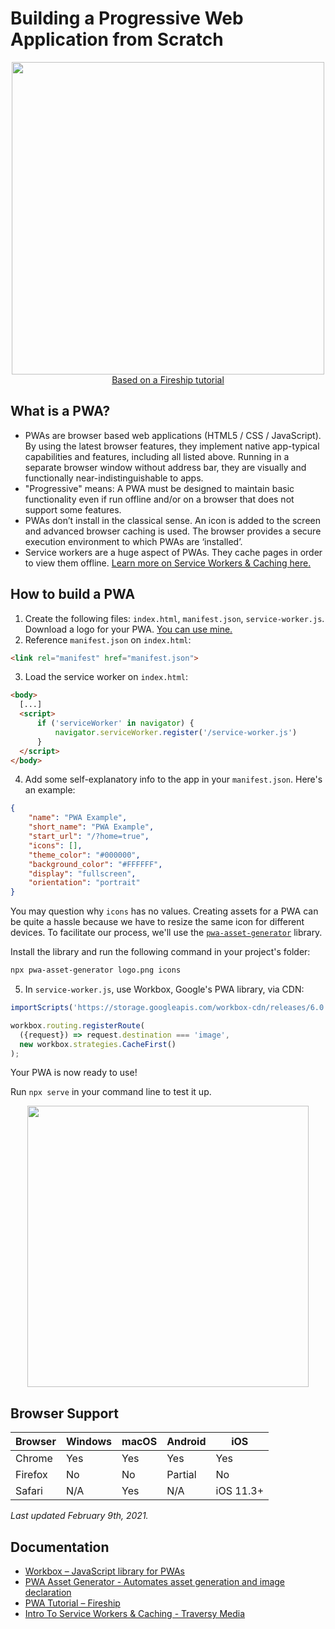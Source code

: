 # Building a Progressive Web Application from Scratch 
<p align="center">
  <img width="500px" src="https://user-images.githubusercontent.com/3104648/28351989-7f68389e-6c4b-11e7-9bf2-e9fcd4977e7a.png">
  <br>
  <a href="https://www.youtube.com/watch?v=sFsRylCQblw">Based on a Fireship tutorial</a>
  
## What is a PWA?
- PWAs are browser based web applications (HTML5 / CSS / JavaScript). By using the latest browser features, they implement native app-typical capabilities and features, including all listed above. Running in a separate browser window without address bar, they are visually and functionally near-indistinguishable to apps. 
- "Progressive" means: A PWA must be designed to maintain basic functionality even if run offline and/or on a browser that does not support some features. 
- PWAs don’t install in the classical sense. An icon is added to the screen and advanced browser caching is used. The browser provides a secure execution environment to which PWAs are ‘installed’.
- Service workers are a huge aspect of PWAs. They cache pages in order to view them offline. [Learn more on Service Workers & Caching here.](https://www.youtube.com/watch?v=ksXwaWHCW6k)

## How to build a PWA
1. Create the following files: `index.html`, `manifest.json`, `service-worker.js`. Download a logo for your PWA. [You can use mine.](https://github.com/pedrochamberlain/pwa-example/blob/main/logo.png)
2. Reference `manifest.json` on `index.html`:
```html
<link rel="manifest" href="manifest.json">
```
3. Load the service worker on `index.html`:
```html
<body>
  [...]
  <script> 
      if ('serviceWorker' in navigator) {
          navigator.serviceWorker.register('/service-worker.js')
      }
  </script>
</body>
```
4. Add some self-explanatory info to the app in your `manifest.json`. Here's an example:
```json
{
    "name": "PWA Example",
    "short_name": "PWA Example",
    "start_url": "/?home=true",
    "icons": [],
    "theme_color": "#000000",
    "background_color": "#FFFFFF",
    "display": "fullscreen",
    "orientation": "portrait"
}
```
You may question why `icons` has no values. Creating assets for a PWA can be quite a hassle because we have to resize the same icon for different devices. To facilitate our process, we'll use the [`pwa-asset-generator`](https://github.com/onderceylan/pwa-asset-generator) library. 

Install the library and run the following command in your project's folder:
```zsh
npx pwa-asset-generator logo.png icons
```
5. In `service-worker.js`, use Workbox, Google's PWA library, via CDN:
```javascript
importScripts('https://storage.googleapis.com/workbox-cdn/releases/6.0.2/workbox-sw.js');

workbox.routing.registerRoute(
  ({request}) => request.destination === 'image',
  new workbox.strategies.CacheFirst()
);
```

Your PWA is now ready to use!

Run `npx serve` in your command line to test it up.

<div align="center">
  <img width="450px" src="https://imgur.com/gHpJ7iI.jpg">
</div>


## Browser Support
Browser|Windows|macOS|Android|iOS|
-------|-------|-----|-------|---|
Chrome|Yes|Yes|Yes|Yes|
Firefox|No|No|Partial|No|
Safari|N/A|Yes|N/A|iOS 11.3+|

*Last updated February 9th, 2021.*
 
## Documentation
- [Workbox – JavaScript library for PWAs](https://developers.google.com/web/tools/workbox/modules/workbox-sw)
- [PWA Asset Generator - Automates asset generation and image declaration](https://github.com/onderceylan/pwa-asset-generator)
- [PWA Tutorial – Fireship](https://www.youtube.com/watch?v=sFsRylCQblw)
- [Intro To Service Workers & Caching - Traversy Media](https://www.youtube.com/watch?v=ksXwaWHCW6k)

